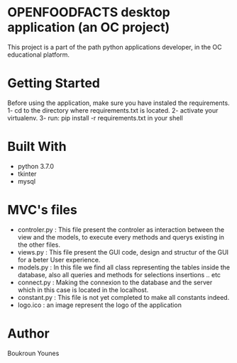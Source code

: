 # OPENFOODFACTS desktop application (an OC project)

This project is a part of the path python applications developer, in the OC educational platform.

# Getting Started
Before using the application, make sure you have instaled the requirements.
1- cd to the directory where requirements.txt is located.
2- activate your virtualenv.
3- run: pip install -r requirements.txt in your shell

# Built With
- python 3.7.0
- tkinter
- mysql

# MVC's files

- controler.py :
    This file present the controler as interaction between the view and the models, to execute every methods and querys existing in the other files.
- views.py : 
    This file present the GUI code, design and structur of the GUI for a beter User experience.
- models.py :
    In this file we find all class representing the tables inside the database, also all queries and methods for selections insertions .. etc
- connect.py : 
    Making the connexion to the database and the server which in this case is located in the localhost.
- constant.py : 
    This file is not yet completed to make all constants indeed.
- logo.ico :
    an image represent the logo of the application

# Author

Boukroun Younes